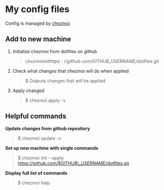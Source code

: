# My config files

Config is managed by [chezmoi](https://www.chezmoi.io/).

## Add to new machine

1. Initialize chezmoi from dotfiles on github

    > $ chezmoi init https://github.com/$GITHUB\_USERNAME/dotfiles.git

2. Check what changes that chezmoi will do when applied

    > $ Outputs changes that will be applied

3. Apply changed

    > $ chezmoi apply -v
    
## Helpful commands

**Update changes from github repository**

> $ chezmoi update -v

**Set up new machine with single commands**

> $ chezmoi init --apply https://github.com/$GITHUB\_USERNAME/dotfiles.git 

**Display full list of commands**

> $ chezmoi help

